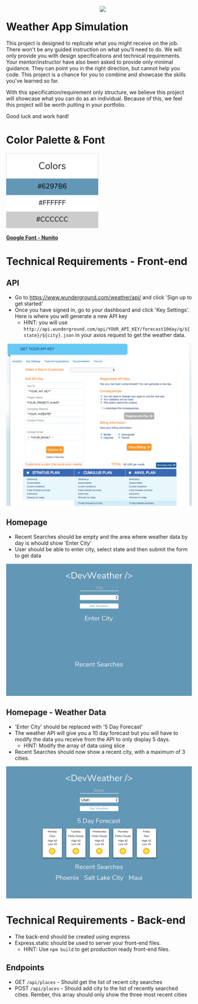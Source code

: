 <img src="https://devmounta.in/img/logowhiteblue.png" width="250" align="right">


# Weather App Simulation

This project is designed to replicate what you might receive on the job. There won't be any guided instruction on what you'll need to do. We will only provide you with design specifications and technical requirements. Your mentor/instructor have also been asked to provide only minimal guidance. They can point you in the right direction, but cannot help you code. This project is a chance for you to combine and showcase the skills you've learned so far.

With this specification/requirement only structure, we believe this project will showcase what you can do as an individual. Because of this, we feel this project will be worth putting in your portfolio.

Good luck and work hard!

# Color Palette & Font

<img src="./assets/color_scheme.png" width="250"/>

<b><a href="https://fonts.google.com/specimen/Nunito">Google Font - Nunito</a></b>

# Technical Requirements - Front-end

## API
* Go to https://www.wunderground.com/weather/api/ and click 'Sign up to get started'
* Once you have signed in, go to your dashboard and click 'Key Settings'. Here is where you will generate a new API key
  * HINT: you will use `http://api.wunderground.com/api/YOUR_API_KEY/forecast10day/q/${state}/${city}.json` in your axios request to get the weather data.
<img src="./assets/wunderground_dashboard.png" />

## Homepage
* Recent Searches should be empty and the area where weather data by day is whould show 'Enter City'
* User should be able to enter city, select state and then submit the form to get data
<img src="./assets/start.png" />

## Homepage - Weather Data
* 'Enter City' should be replaced with '5 Day Forecast'
* The weather API will give you a 10 day forecast but you will have to modify the data you receive from the API to only display 5 days.
  * HINT: Modify the array of data using slice
* Recent Searches should now show a recent city, with a maximum of 3 cities.
<img src="./assets/city.png" />

# Technical Requirements - Back-end
* The back-end should be created using express. 
* Express.static should be used to server your front-end files.
  * HINT: Use `npm build` to get production ready front-end files.


## Endpoints
* GET `/api/places` - Should get the list of recent city searches
* POST `/api/places` - Should add city to the list of recently searched cities. Rember, this array should only show the three most recent cities
